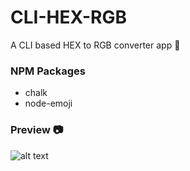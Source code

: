 # CLI-HEX-RGB
A CLI based HEX to RGB converter app :rainbow:

### NPM Packages
* chalk
* node-emoji

### Preview :camera:
![alt text](https://s3.us-west-2.amazonaws.com/secure.notion-static.com/76b1b865-9a84-41ae-a716-ac51d4816733/Untitled.png?X-Amz-Algorithm=AWS4-HMAC-SHA256&X-Amz-Credential=AKIAT73L2G45O3KS52Y5%2F20210123%2Fus-west-2%2Fs3%2Faws4_request&X-Amz-Date=20210123T120607Z&X-Amz-Expires=86400&X-Amz-Signature=42934dce6b39c1b4aa06a60014641cf15145e2320d6595f96ded3e931636eb11&X-Amz-SignedHeaders=host&response-content-disposition=filename%20%3D%22Untitled.png%22)
